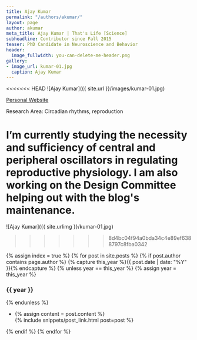 ```yaml
---
title: Ajay Kumar
permalink: "/authors/akumar/"
layout: page
author: akumar
meta_title: Ajay Kumar | That's Life [Science]
subheadline: Contributor since Fall 2015
teaser: PhD Candidate in Neuroscience and Behavior
header:
  image_fullwidth: you-can-delete-me-header.png
gallery:
- image_url: kumar-01.jpg
  caption: Ajay Kumar
---
```


<<<<<<< HEAD
![Ajay Kumar]({{ site.url }}/images/kumar-01.jpg)

[Personal Website](http://people.umass.edu/ajaykumar)

Research Area: Circadian rhythms, reproduction

I’m currently studying the necessity and sufficiency of central and peripheral oscillators in regulating reproductive physiology. I am also working on the Design Committee helping out with the blog's maintenance.
=======
![Ajay Kumar]({{ site.urlimg }}/kumar-01.jpg)


>>>>>>> 8d4bc04f94a0bda34c4e89ef6388797c8fba0342

{% assign index = true %}
{% for post in site.posts %}
{% if post.author contains page.author %}
{% capture this_year %}{{ post.date | date: "%Y" }}{% endcapture %}
{% unless year == this_year %}
{% assign year = this_year %}
<h3>{{ year }}</h3>
{% endunless %}
<ul style="list-style-type:disc">
 <li> 
 {% assign content = post.content %} 
 <article>
 {% include snippets/post_link.html post=post %}
 </article>
 </li>
</ul>
{% endif %}
{% endfor %}
